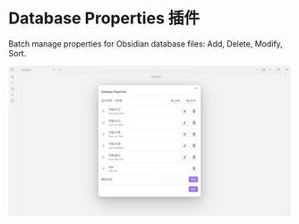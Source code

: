 # Database Properties 插件

Batch manage properties for Obsidian database files: Add, Delete, Modify, Sort.

![界面预览](./static/preview.png)
